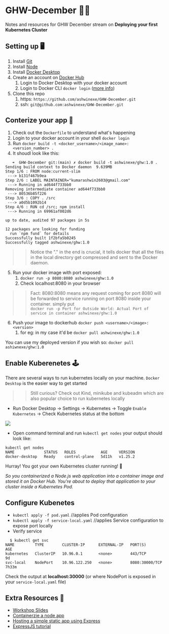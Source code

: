 # GHW-December 🎅🎅
Notes and resources for GHW December stream on **Deploying your first Kubernetes Cluster**

## Setting up 🖥️
1. Install [Git](https://git-scm.com/)
2. Install [Node](https://nodejs.org/en/download/)
3. Install [Docker Desktop](https://www.docker.com/products/docker-desktop/)
4. Create an account on [Docker Hub](https://hub.docker.com/)
   1. Login to Docker Desktop with your docker account 
   2. Login to Docker CLI `docker login` ([more info](https://docs.docker.com/engine/reference/commandline/login/))
5. Clone this repo 
   1. https: `https://github.com/ashwinexe/GHW-December.git`
   2. ssh: `git@github.com:ashwinexe/GHW-December.git`
   
## Conterize your app 🚀
1. Check out the `Dockerfile` to understand what's happening
2. Login to your docker account in your shell `docker login`
3. Run `docker build -t <docker_username>/<image_name>:<version_number> .`
4. It shoudl look like this:
```
   ➜  GHW-December git:(main) ✗ docker build -t ashwinexe/ghw:1.0 .
Sending build context to Docker daemon  9.639MB
Step 1/6 : FROM node:current-slim
 ---> b131f467b9ea
Step 2/6 : LABEL MAINTAINER="kumarashwin2603@gmail.com"
 ---> Running in ad644f733bb0
Removing intermediate container ad644f733bb0
 ---> 80536b85f226
Step 3/6 : COPY . /src
 ---> a0d5b1092b14
Step 4/6 : RUN cd /src; npm install
 ---> Running in 69961af002d6

up to date, audited 97 packages in 5s

12 packages are looking for funding
  run `npm fund` for details
Successfully built 1f2bfa5b0245
Successfully tagged ashwinexe/ghw:1.0
```

>> Notice the "." in the end is crucial, it tells docker that all the files in the local directory get compressed and sent to the Docker daemon.

5. Run your docker image with port exposed:
   1. `docker run -p 8080:8080 ashwinexe/ghw:1.0`
   2. Check localhost:8080 in your browser

>> Fact:  8080:8080 means any request coming for port 8080 will be forwarded to service running on port 8080 inside your container. simply put  
 `docker run -p Port for Outside World: Actual Port of service in container ashwinexe/ghw:1.0`

6. Push  your image to dockerhub `docker push <username>/<image>:<version>` 
   1. for eg: in my case it'd be `docker pull ashwinexe/ghw:1.0`

You can use my deployed version if you wish so: `docker pull ashiwnexe/ghw:1.0`

## Enable Kuberenetes 🕹️
There are several ways to run kubernetes locally on your machine. `Docker Desktop` is the easier way to get started 

>> Still curious? Check out Kind, minikube and kubeadm which are also popular choice to run kubernetes locally

- Run Docker Desktop -> Settings -> Kubernetes -> Toggle `Enable Kubernetes` -> Check Kubernetes status at the bottom
   
![](https://i.imgur.com/oDYxGti.png)

- Open command terminal and run `kubectl get nodes` your output should look like:
```
kubectl get nodes
NAME             STATUS   ROLES           AGE     VERSION
docker-desktop   Ready    control-plane   5d11h   v1.25.2
```

Hurray! You got your own Kubernetes cluster running! 🥳

*So you containerized a Node.js web application into a container image and stored it on Docker Hub. You're about to deploy that application to your cluster inside a Kubernetes Pod.*

## Configure Kubenetes 
- `kubectl apply -f pod.yaml` //applies Pod configuration
- `kubectl apply -f service-local.yaml` //applies Service configuration to expose port locally
- Verify service
```
  $ kubectl get svc
NAME         TYPE        CLUSTER-IP      EXTERNAL-IP   PORT(S)          AGE
kubernetes   ClusterIP   10.96.0.1       <none>        443/TCP          9d
svc-local    NodePort    10.96.122.250   <none>        8080:30000/TCP   7h33m
```
  Check the output at **localhost:30000** (or where NodePort is exposed in your `service-local.yaml` file)


## Extra Resources 💃
- [Workshop Slides](https://docs.google.com/presentation/d/14xpFkT-ZIIsl-HyU1WMxmrKKzsK9WGdigfn0E72bQaU/edit?usp=sharing)
- [Containerzie a node app](https://nodejs.org/en/docs/guides/nodejs-docker-webapp/)
- [Hosting a simple static app using Express](https://www.digitalocean.com/community/tutorials/use-expressjs-to-deliver-html-files)
- [ExpressJS tutorial](https://www.freecodecamp.org/news/express-explained-with-examples-installation-routing-middleware-and-more/#:~:text=Both%20req%20and%20res%20are,it%20gets%20an%20HTTP%20request.)